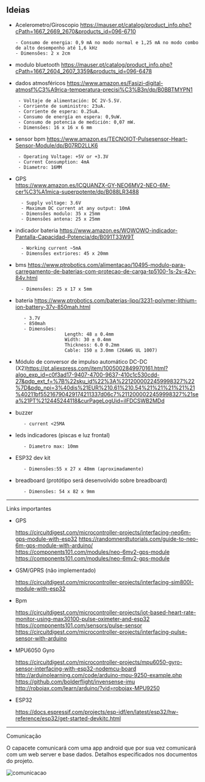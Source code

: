 ## Ideias

- Acelerometro/Giroscopio
https://mauser.pt/catalog/product_info.php?cPath=1667_2669_2670&products_id=096-6710 

      - Consumo de energia: 0,9 mA no modo normal e 1,25 mA no modo combo de alto desempenho até 1,6 kHz
      - Dimensões: 2 x 2cm

- modulo bluetooth
https://mauser.pt/catalog/product_info.php?cPath=1667_2604_2607_3359&products_id=096-6478	 		

- dados atmosféricos
https://www.amazon.es/Fasizi-digital-atmosf%C3%A9rica-temperatura-precisi%C3%B3n/dp/B0BBTMYPN1		

       - Voltaje de alimentación: DC 2V-5.5V.
       - Corriente de suministro: 23uA.
       - Corriente de espera: 0.25uA.
       - Consumo de energía en espera: 0,9uW.
       - Consumo de potencia de medición: 0,07 mW. 
       - Dimensões: 16 x 16 x 6 mm

- sensor bpm
https://www.amazon.es/TECNOIOT-Pulsesensor-Heart-Sensor-Module/dp/B07RD2LLK6	

       - Operating Voltage: +5V or +3.3V
       - Current Consumption: 4mA
       - Diametro: 16MM
       
- GPS	
https://www.amazon.es/ICQUANZX-GY-NEO6MV2-NEO-6M-cer%C3%A1mica-superpotente/dp/B088LR3488

        - Supply voltage: 3.6V
        - Maximum DC current at any output: 10mA
        - Dimensões modulo: 35 x 25mm
        - Dimensões antena: 25 x 25mm

- indicador bateria	
https://www.amazon.es/WOWOWO-indicador-Pantalla-Capacidad-Potencia/dp/B091T33W9T

        - Working current ~5mA
        - Dimensões extriores: 45 x 20mm

- bms
https://www.ptrobotics.com/alimentacao/10495-modulo-para-carregamento-de-baterias-com-protecao-de-carga-tp5100-1s-2s-42v-84v.html		

        - Dimensões: 25 x 17 x 5mm

- bateria
https://www.ptrobotics.com/baterias-lipo/3231-polymer-lithium-ion-battery-37v-850mah.html	

         - 3.7V
         - 850mah
         - Dimensões:
                        Length: 48 ± 0.4mm
                        Width: 30 ± 0.4mm
                        Thickness: 6.0 0.2mm
                        Cable: 150 ± 3.0mm (26AWG UL 1007)

- Módulo de conversor de impulso automático DC-DC (X2)https://pt.aliexpress.com/item/1005002849970161.html?algo_exp_id=c0f3ad17-9407-4700-9637-410c1c530cdd-27&pdp_ext_f=%7B%22sku_id%22%3A%2212000022459998327%22%7D&pdp_npi=3%40dis%21EUR%210.61%210.54%21%21%21%21%21%40211bf55216790429174211337d06c7%2112000022459998327%21sea%21PT%212445244118&curPageLogUid=ilFDCSWB2MDd

- buzzer

         - current <25MA

- leds indicadores (piscas e luz frontal)

         - Diametro max: 10mm

- ESP32 dev kit

         - Dimensões:55 x 27 x 48mm (aproximadamente)

- breadboard (protótipo será desenvolvido sobre breadboard)

         - Dimensões: 54 x 82 x 9mm

-------
Links importantes

- GPS

     https://circuitdigest.com/microcontroller-projects/interfacing-neo6m-gps-module-with-esp32
     https://randomnerdtutorials.com/guide-to-neo-6m-gps-module-with-arduino/
     https://components101.com/modules/neo-6mv2-gps-module
     https://components101.com/modules/neo-6mv2-gps-module

- GSM/GPRS (não implementado)

     https://circuitdigest.com/microcontroller-projects/interfacing-sim800l-module-with-esp32

- Bpm

     https://circuitdigest.com/microcontroller-projects/iot-based-heart-rate-monitor-using-max30100-pulse-oximeter-and-esp32
     https://components101.com/sensors/pulse-sensor
     https://circuitdigest.com/microcontroller-projects/interfacing-pulse-sensor-with-arduino

- MPU6050 Gyro

     https://circuitdigest.com/microcontroller-projects/mpu6050-gyro-sensor-interfacing-with-esp32-nodemcu-board
     http://arduinolearning.com/code/arduino-mpu-9250-example.php
     https://github.com/bolderflight/invensense-imu
     http://robojax.com/learn/arduino/?vid=robojax-MPU9250

- ESP32 

     https://docs.espressif.com/projects/esp-idf/en/latest/esp32/hw-reference/esp32/get-started-devkitc.html

--------
Comunicação

O capacete comunicará com uma app android que por sua vez comunicará com um web server e base dados.
Detalhos especificados nos documentos do projeto.


![comunicacao](https://user-images.githubusercontent.com/75837129/225879553-e34f789d-0b10-48fb-9bc0-35992ba3a628.jpeg)




